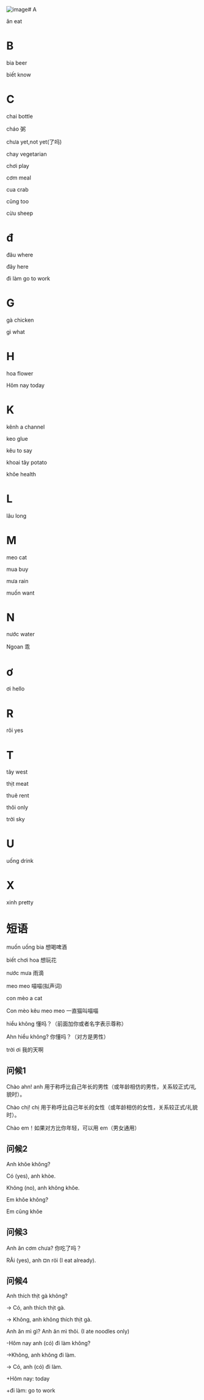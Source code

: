 ![image](https://github.com/user-attachments/assets/c8c85e85-443e-452c-b625-00466c767570)# A

ăn             eat

# B

bia            beer

biết           know


# C

chai           bottle

cháo          粥

chưa           yet,not yet(了吗)

chay           vegetarian  

chơi           play

cơm           meal

cua            crab

cũng           too

cừu             sheep

# đ

đâu             where

đây             here

đi làm          go to work

# G

gà        chicken

gì        what

# H

hoa             flower

Hôm nay          today

# K

kênh          a channel

keo            glue

kêu            to say

khoai tây      potato

khǒe           health

# L

lâu             long

# M

meo             cat

mua             buy

mưa             rain

muốn            want

# N

nước           water

Ngoan          乖


# ơ

ơi               hello

# R

rôi             yes


# T

tây              west

thịt             meat

thuê             rent

thôi             only

trời             sky

# U

uống             drink

# X

xinh             pretty





# 短语

muốn uống bia  想喝啤酒

biết chơi hoa  想玩花

nước mưa  雨滴

meo meo 喵喵(拟声词)

con mèo  a cat

Con mèo kêu meo meo  一直猫叫喵喵

hiểu không  懂吗？（前面加你或者名字表示尊称）

Ahn hiểu không? 你懂吗？（对方是男性）

trời ơi   我的天啊

## 问候1

Chào ahn!  anh 用于称呼比自己年长的男性（或年龄相仿的男性，关系较正式/礼貌时）。

Chào chị!   chị 用于称呼比自己年长的女性（或年龄相仿的女性，关系较正式/礼貌时）。

Chào em！如果对方比你年轻，可以用 em（男女通用）

## 问候2

Anh khǒe không? 

Có (yes), anh khòe.

Không (no), anh không khǒe.

Em khǒe không?

Em cũng khǒe 

## 问候3

Anh ăn cơm chưa?  你吃了吗？

RÃi (yes), anh ¤n röi (I eat already).

## 问候4

Anh thích thịt gà không?

-> Có, anh thích thịt gà.

-> Không, anh không thích thịt gà.

Anh ăn mì gì? Anh ăn mì thôi. (I ate noodles only)

-Hôm nay anh  (có) đi làm không?

->Không, anh không đi làm.

-> Có, anh (có) đi làm.

+Hôm nay: today

+đi làm: go to work
